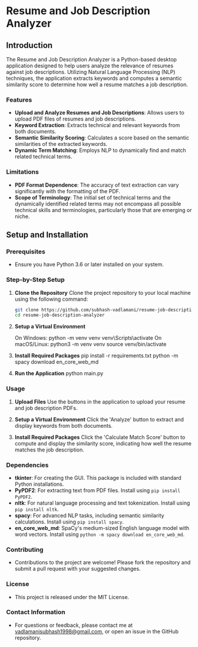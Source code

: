 # Resume and Job Description Analyzer

## Introduction

The Resume and Job Description Analyzer is a Python-based desktop application designed to help users analyze the relevance of resumes against job descriptions. Utilizing Natural Language Processing (NLP) techniques, the application extracts keywords and computes a semantic similarity score to determine how well a resume matches a job description.

### Features

- **Upload and Analyze Resumes and Job Descriptions**: Allows users to upload PDF files of resumes and job descriptions.
- **Keyword Extraction**: Extracts technical and relevant keywords from both documents.
- **Semantic Similarity Scoring**: Calculates a score based on the semantic similarities of the extracted keywords.
- **Dynamic Term Matching**: Employs NLP to dynamically find and match related technical terms.

### Limitations

- **PDF Format Dependence**: The accuracy of text extraction can vary significantly with the formatting of the PDF.
- **Scope of Terminology**: The initial set of technical terms and the dynamically identified related terms may not encompass all possible technical skills and terminologies, particularly those that are emerging or niche.

## Setup and Installation

### Prerequisites

- Ensure you have Python 3.6 or later installed on your system.

### Step-by-Step Setup

1. **Clone the Repository**
   Clone the project repository to your local machine using the following command:

   ```bash
   git clone https://github.com/subhash-vadlamani/resume-job-description-analyzer.git
   cd resume-job-description-analyzer

   ```

2. **Setup a Virtual Environment**

   On Windows:
   python -m venv venv
   venv\Scripts\activate
   On macOS/Linux:
   python3 -m venv venv
   source venv/bin/activate

3. **Install Required Packages**
   pip install -r requirements.txt
   python -m spacy download en_core_web_md

4. **Run the Application**
   python main.py

### Usage

1. **Upload Files**
   Use the buttons in the application to upload your resume and job description PDFs.

2. **Setup a Virtual Environment**
   Click the 'Analyze' button to extract and display keywords from both documents.

3. **Install Required Packages**
   Click the 'Calculate Match Score' button to compute and display the similarity score, indicating how well the resume matches the job description.

### Dependencies

- **tkinter**: For creating the GUI. This package is included with standard Python installations.
- **PyPDF2**: For extracting text from PDF files. Install using `pip install PyPDF2`.
- **nltk**: For natural language processing and text tokenization. Install using `pip install nltk`.
- **spacy**: For advanced NLP tasks, including semantic similarity calculations. Install using `pip install spacy`.
- **en_core_web_md**: SpaCy's medium-sized English language model with word vectors. Install using `python -m spacy download en_core_web_md`.

### Contributing

- Contributions to the project are welcome! Please fork the repository and submit a pull request with your suggested changes.

### License

- This project is released under the MIT License.

### Contact Information

- For questions or feedback, please contact me at vadlamanisubhash1998@gmail.com, or open an issue in the GitHub repository.
